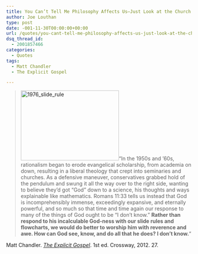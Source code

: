 ```yaml
---
title: You Can’t Tell Me Philosophy Affects Us—Just Look at the Church
author: Joe Louthan
type: post
date: -001-11-30T00:00:00+00:00
url: /quotes/you-cant-tell-me-philosophy-affects-us-just-look-at-the-church/
dsq_thread_id:
  - 2001857466
categories:
  - Quotes
tags:
  - Matt Chandler
  - The Explicit Gospel

---
```

> [<img class="alignright size-full wp-image-2128" alt="1976_slide_rule" src="https://i0.wp.com/theologic.us/wp-content/uploads/2013/06/1976_slide_rule.jpg?resize=266%2C190" width="266" height="190" data-recalc-dims="1" />][1]&#8220;In the 1950s and ’60s, rationalism began to erode evangelical scholarship, from academia on down, resulting in a liberal theology that crept into seminaries and churches. As a defensive maneuver, conservatives grabbed hold of the pendulum and swung it all the way over to the right side, wanting to believe they’d got “God” down to a science, his thoughts and ways explainable like mathematics. Romans 11:33 tells us instead that God is incomprehensibly immense, exceedingly expansive, and eternally powerful, and so much so that time and time again our response to many of the things of God ought to be “I don’t know.” **Rather than respond to his incalculable God-ness with our slide rules and flowcharts, we would do better to worship him with reverence and awe. How can God see, know, and do all that he does? I don’t know.**&#8220;

Matt Chandler. _<a href="http://www.amazon.com/gp/product/1433530031/ref=as_li_ss_tl?ie=UTF8&camp=1789&creative=390957&creativeASIN=1433530031&linkCode=as2&tag=iamlipr-20" target="_blank">The Explicit Gospel</a>_. 1st ed. Crossway, 2012. 27.

 [1]: https://encrypted-tbn1.gstatic.com/images?q=tbn:ANd9GcSvE8FbKb5zWcfp-1GHHWjz8zfoSsoaC5ES0slrYONpo08q5ACq0w